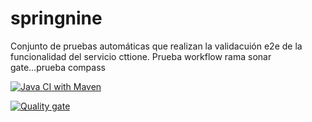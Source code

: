 # springnine

Conjunto de pruebas automáticas que realizan la validacuión e2e de la funcionalidad del servicio cttione. Prueba workflow rama sonar gate...prueba compass

[![Java CI with Maven](https://github.com/juananmoraorganization/springnine/actions/workflows/maven.yml/badge.svg)](https://github.com/juananmoraorganization/springnine/actions/workflows/maven.yml)

[![Quality gate](https://sonarcloud.io/api/project_badges/quality_gate?project=springnine)](https://sonarcloud.io/summary/new_code?id=springnine)
